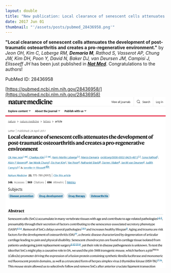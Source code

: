 ```yaml
---
layout: double
title: "New publication: Local clearance of senescent cells attenuates the development of post-traumatic osteoarthritis and creates a pro-regenerative environment"
date: 2017 Jun 01
thumbnail: "'/assets/posts/pubmed_28436958.png'"
---
```

<strong>"Local clearance of senescent cells attenuates the development of post-traumatic osteoarthritis and creates a pro-regenerative environment."</strong> by <em>Jeon OH, Kim C, Laberge RM, <strong>Demaria M</strong>, Rathod S, Vasserot AP, Chung JW, Kim DH, Poon Y, David N, Baker DJ, van Deursen JM, Campisi J, Elisseeff JH</em>  has been just published in <em><strong><ins>Nat Med</ins></strong></em>.
Congratulations to the authors!
    
PubMed ID: 28436958
    
[https://pubmed.ncbi.nlm.nih.gov/28436958/](https://pubmed.ncbi.nlm.nih.gov/28436958)
![](/assets/posts/pubmed_28436958.png)
